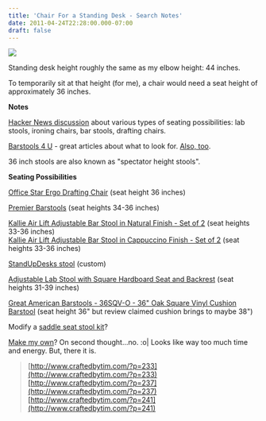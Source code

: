 ```yaml
---
title: 'Chair For a Standing Desk - Search Notes'
date: 2011-04-24T22:28:00.000-07:00
draft: false
---
```


[![](http://4.bp.blogspot.com/-1wGlAwvGZ5s/TbZP5Xkr3hI/AAAAAAAAAzw/dTNbUszMEhs/s320/ws-kst2310-l.jpg)](http://4.bp.blogspot.com/-1wGlAwvGZ5s/TbZP5Xkr3hI/AAAAAAAAAzw/dTNbUszMEhs/s1600/ws-kst2310-l.jpg)

Standing desk height roughly the same as my elbow height: 44 inches.  
  
To temporarily sit at that height (for me), a chair would need a seat height of approximately 36 inches.  
  
**Notes**  
  
[Hacker News discussion](http://news.ycombinator.com/item?id=1518721) about various types of seating possibilities: lab stools, ironing chairs, bar stools, drafting chairs.  
  
[Barstools 4 U](http://www.barstools4u.com/extratall.htm) - great articles about what to look for. [Also, too](http://classic-web.archive.org/web/20070818202543/www.barstools4u.com/inf.htm).  
  
36 inch stools are also known as "spectator height stools".  
  
**Seating Possibilities**  
  
[Office Star Ergo Drafting Chair](http://j.mp/gtqW93) (seat height 36 inches)  
  
[Premier Barstools](http://www.premierebarstools.com/34-36-inch-stools.html) (seat heights 34-36 inches)  
  
[Kallie Air Lift Adjustable Bar Stool in Natural Finish - Set of 2](http://www.chairs1000.com/IVG2/N/ProductID-142241.htm) (seat heights 33-36 inches)  
[Kallie Air Lift Adjustable Bar Stool in Cappuccino Finish - Set of 2](http://www.chairs1000.com/IVG2/N/ProductID-141496.htm) (seat heights 33-36 inches)  
  
[StandUpDesks stool](http://www.standupdesks.com/stool.shtml) (custom)  
  
[Adjustable Lab Stool with Square Hardboard Seat and Backrest](http://www.ofconcepts.com/31-39-Ht-Adjustable-Lab-Stool-p/nps6330hb.htm) (seat heights 31-39 inches)  
  
[Great American Barstools - 36SQV-O - 36" Oak Square Vinyl Cushion Barstool](http://www.allbarstools.com/Great-American-Barstools-36SQV-O-YV1094.html#ReviewHeader) (seat height 36" but review claimed cushion brings to maybe 38")  
  
Modify a [saddle seat stool kit](http://www.stoolkits.com/saddle-seat.html)?  
  
[Make my own](http://lumberjocks.com/projects/41922)? On second thought...no. :o| Looks like way too much time and energy. But, there it is.  

> [http://www.craftedbytim.com/?p=233](http://www.craftedbytim.com/?p=233)[http://www.craftedbytim.com/?p=237](http://www.craftedbytim.com/?p=237)[http://www.craftedbytim.com/?p=241](http://www.craftedbytim.com/?p=241)